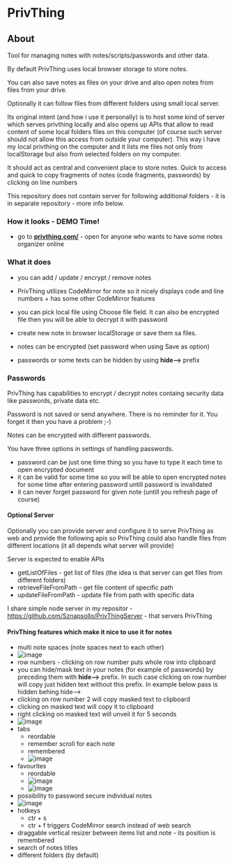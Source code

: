 # PrivThing

## About

Tool for managing notes with notes/scripts/passwords and other data. 

By default PrivThing uses local browser storage to store notes.

You can also save notes as files on your drive and also open notes from files from your drive.

Optionally it can follow files from different folders using small local server.

Its original intent (and how i use it personally) is to host some kind of server which serves privthing locally and also opens up APIs that allow to read content of some local folders files on this computer (of course such server should not allow this access from outside your computer).
This way i have my local privthing on the computer and it lists me files not only from localStorage but also from selected folders on my computer.

It should act as central and convenient place to store notes. Quick to access and quick to copy fragments of notes (code fragments, passwords) by clicking on line numbers

This repository does not contain server for following additional folders - it is in separate repository - more info below.

### How it looks - DEMO Time!

- go to  **<a href="https://privthing.com/" target="_blank">privthing.com/</a>** - open for anyone who wants to have some notes organizer online

### What it does

- you can add / update / encrypt / remove notes

- PrivThing utilizes CodeMirror for note so it nicely displays code and line numbers + has some other CodeMirror features

- you can pick local file using Choose file field. It can also be encrypted file then you will be able to decrypt it with password

- create new note in browser localStorage or save them sa files. 

- notes can be encrypted (set password when using Save as option)

- passwords or some texts can be hidden by using **hide-->** prefix

### Passwords

PrivThing has capabilities to encrypt / decrypt notes containg security data like passwords, private data etc.

Password is not saved or send anywhere. There is no reminder for it. You forget it then you have a problem ;-)

Notes can be encrypted with different passwords. 

You have three options in settings of handling passwords.
 - password can be just one time thing so you have to type it each time to open encrypted document
 - it can be valid for some time so you will be able to open encrypted notes for some time after entering password untill password is invalidated
 - it can never forget password for given note (untill you refresh page of course)

#### Optional Server

Optionally you can provide server and configure it to serve PrivThing as web and provide the following apis so PrivThing could also handle files from different locations (it all depends what server will provide)

Server is expected to enable APIs 
- getListOfFiles - get list of files (the idea is that server can get files from different folders)
- retrieveFileFromPath - get file content of specific path
- updateFileFromPath - update file from path with specific data

I share simple node server in my repositor - https://github.com/Sznapsollo/PrivThingServer - that servers PrivThing

#### PrivThing features which make it nice to use it for notes

- multi note spaces (note spaces next to each other)
- ![image](https://github.com/Sznapsollo/PrivThing/assets/20971560/f5735a8a-bd86-441a-9be6-c0af59915256)
- row numbers - clicking on row number puts whole row into clipboard
- you can hide/mask text in your notes (for example of passwords) by preceding them with **hide-->** prefix. In such case clicking on row number will copy just hidden text without this prefix. In example below pass is hidden behing hide-->
- clicking on row number 2 will copy masked text to clipboard
- clicking on masked text will copy it to clipboard
- right clicking on masked text will unveil it for 5 seconds
- ![image](https://github.com/Sznapsollo/PrivThing/assets/20971560/d1e1c80d-77bc-4fdc-930a-7c31b909800a)
- tabs
  - reordable
  - remember scroll for each note
  - remembered
  - ![image](https://github.com/Sznapsollo/PrivThing/assets/20971560/d5170b5f-d947-41ef-84c1-925ec71dd8de)
- favourites
  - reordable
  - ![image](https://github.com/Sznapsollo/PrivThing/assets/20971560/99dee3bd-2c37-4ab1-90ec-a57e7838bda4)
  - ![image](https://github.com/Sznapsollo/PrivThing/assets/20971560/3a90d17d-7e01-4680-818e-afd90f0ad6d4)
- possibility to password secure individual notes
- ![image](https://github.com/Sznapsollo/PrivThing/assets/20971560/906782c4-404b-4332-a36d-7d17d8744440)
- hotkeys
  - ctr + s
  - ctr + f triggers CodeMirror search instead of web search
- draggable vertical resizer between items list and note - its position is remembered
- search of notes titles
- different folders (by default)
